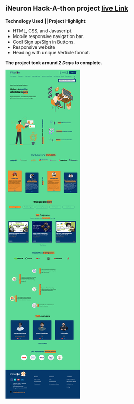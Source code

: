 
## iNeuron Hack-A-thon project  [live Link](https://ineuron-wqitechie.netlify.app/)

**Technology Used || Project Highlight**:

  - HTML, CSS, and Javascript.
  - Mobile responsive navigation bar.
  - Cool Sign up/Sign in Buttons.
  - Responsive website
  - Heading with unique Verticle format.


**The project took around ***2 Days*** to complete.** 



![image](/iNeuron-home-page.png)
